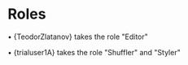 # Roles
• {TeodorZlatanov} takes the role "Editor"

• {trialuser1A} takes the role "Shuffler" and "Styler"

